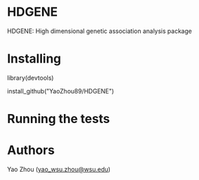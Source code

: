 # HDGENE
HDGENE: High dimensional genetic association analysis package
# Installing
library(devtools)

install_github("YaoZhou89/HDGENE")

# Running the tests

# Authors
Yao Zhou (yao_wsu.zhou@wsu.edu)
